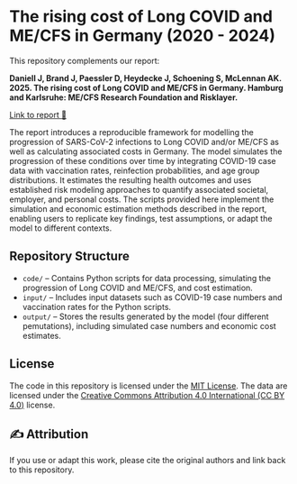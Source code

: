# The rising cost of **Long COVID and ME/CFS** in Germany (2020 - 2024)

This repository complements our report:


**Daniell J, Brand J, Paessler D, Heydecke J, Schoening S, McLennan AK. 2025. The rising cost of Long COVID and ME/CFS in Germany. Hamburg and Karlsruhe: ME/CFS Research Foundation and Risklayer.**


[Link to report 📄]()


The report introduces a reproducible framework for modelling the progression of SARS-CoV-2 infections to Long COVID and/or ME/CFS as well as calculating associated costs in Germany. The model simulates the progression of these conditions over time by integrating COVID-19 case data with vaccination rates, reinfection probabilities, and age group distributions. It estimates the resulting health outcomes and uses established risk modeling approaches to quantify associated societal, employer, and personal costs. The scripts provided here implement the simulation and economic estimation methods described in the report, enabling users to replicate key findings, test assumptions, or adapt the model to different contexts.

## Repository Structure
- `code/` – Contains Python scripts for data processing, simulating the progression of Long COVID and ME/CFS, and cost estimation.
- `input/` – Includes input datasets such as COVID-19 case numbers and vaccination rates for the Python scripts.
- `output/` – Stores the results generated by the model (four different pemutations), including simulated case numbers and economic cost estimates.


## License
The code in this repository is licensed under the [MIT License](https://mit-license.org/). The data are licensed under the [Creative Commons Attribution 4.0 International (CC BY 4.0)](https://creativecommons.org/licenses/by/4.0/) license.


## ✍️ Attribution
If you use or adapt this work, please cite the original authors and link back to this repository.
